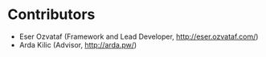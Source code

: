 # Contributors

* Eser Ozvataf (Framework and Lead Developer, http://eser.ozvataf.com/)
* Arda Kilic (Advisor, http://arda.pw/)
